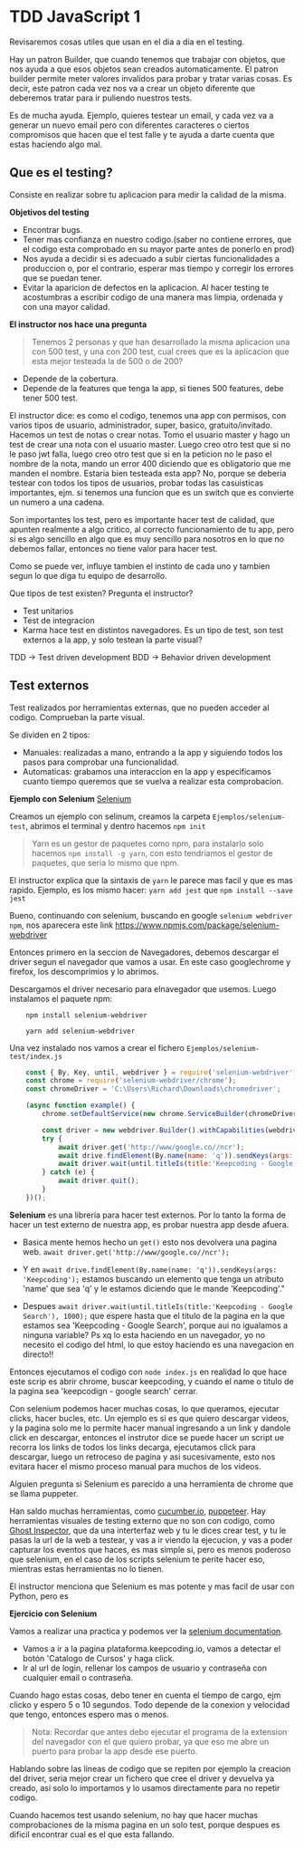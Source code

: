# TDD JavaScript 1

Revisaremos cosas utiles que usan en el dia a dia en el testing.

Hay un patron Builder, que cuando tenemos que trabajar con objetos, que nos ayuda a que esos objetos sean creados automaticamente. El patron builder permite meter valores invalidos para probar y tratar varias cosas.
Es decir, este patron cada vez nos va a crear un objeto diferente que deberemos tratar para ir puliendo nuestros tests.

Es de mucha ayuda. Ejemplo, quieres testear un email, y cada vez va a generar un nuevo email pero con diferentes caracteres o ciertos compromisos que hacen que el test falle y te ayuda a darte cuenta que estas haciendo algo mal.

## Que es el testing?

Consiste en realizar sobre tu aplicacion para medir la calidad de la misma.

**Objetivos del testing**
- Encontrar bugs.
- Tener mas confianza en nuestro codigo.(saber no contiene errores, que el codigo esta comprobado en su mayor parte antes de ponerlo en prod)
- Nos ayuda a decidir si es adecuado a subir ciertas funcionalidades a produccion o, por el contrario, esperar mas tiempo y corregir los errores que se puedan tener.
- Evitar la aparicion de defectos en la aplicacion. Al hacer testing te acostumbras a escribir codigo de una manera mas limpia, ordenada y con una mayor calidad.

**El instructor nos hace una pregunta**
> Tenemos 2 personas y que han desarrollado la misma aplicacion una con 500 test, y una con 200 test, cual crees que es la aplicacion que esta mejor testeada la de 500 o de 200?

- Depende de la cobertura.
- Depende de la features que tenga la app, si tienes 500 features, debe tener 500 test.

El instructor dice: es como el codigo, tenemos una app con permisos, con varios tipos de usuario, administrador, super, basico, gratuito/invitado. Hacemos un test de notas o crear notas. Tomo el usuario master y hago un test de crear una nota con el usuario master. Luego creo otro test que si no le paso jwt falla, luego creo otro test que si en la peticion no le paso el nombre de la nota, mando un error 400 diciendo que es obligatorio que me manden el nombre.
Estaria bien testeada esta app? No, porque se deberia testear con todos los tipos de usuarios, probar todas las casuisticas importantes, ejm. si tenemos una funcion que es un switch que es convierte un numero a una cadena.

Son importantes los test, pero es importante hacer test de calidad, que apunten realmente a algo critico, al correcto funcionamiento de tu app, pero si es algo sencillo en algo que es muy sencillo para nosotros en lo que no debemos fallar, entonces no tiene valor para hacer test.
 
Como se puede ver, influye tambien el instinto de cada uno y tambien segun lo que diga tu equipo de desarrollo.

Que tipos de test existen? Pregunta el instructor?
- Test unitarios
- Test de integracion
- Karma hace test en distintos navegadores. Es un tipo de test, son test externos a la app, y solo testean la parte visual?

TDD -> Test driven development
BDD -> Behavior driven development

## Test externos

Test realizados por herramientas externas, que no pueden acceder al codigo. Comprueban la parte visual.

Se dividen en 2 tipos:

- Manuales: realizadas a mano, entrando a la app y siguiendo todos los pasos para comprobar una funcionalidad.
- Automaticas: grabamos una interaccion en la app y especificamos cuanto tiempo queremos que se vuelva a realizar esta comprobacion.

**Ejemplo con Selenium**
[Selenium](https://www.selenium.dev/)

Creamos un ejemplo con selinum, creamos la carpeta `Ejemplos/selenium-test`, abrimos el terminal y dentro hacemos `npm init`

> Yarn es un gestor de paquetes como npm, para instalarlo solo hacemos `npm install -g yarn`, con esto tendriamos el gestor de paquetes, que seria lo mismo que npm.

El instructor explica que la sintaxis de `yarn` le parece mas facil y que es mas rapido. Ejemplo, es los mismo hacer:
`yarn add jest` que `npm install --save jest`

Bueno, continuando con selenium, buscando en google `selenium webdriver npm`, nos aparecera este link https://www.npmjs.com/package/selenium-webdriver

Entonces primero en la seccion de Navegadores, debemos descargar el driver segun el navegador que vamos a usar. En este caso googlechrome y firefox, los descomprimios y lo abrimos.

Descargamos el driver necesario para elnavegador que usemos.
Luego instalamos el paquete npm:
```npm
	npm install selenium-webdriver
```

```yarn
	yarn add selenium-webdriver
```

Una vez instalado nos vamos a crear el fichero `Ejemplos/selenium-test/index.js`     

```js
	const { By, Key, until, webdriver } = require('selenium-webdriver');
	const chrome = require('selenium-webdriver/chrome');
	const chromeDriver = 'C:\Users\Richard\Downloads\chromedriver';

	(async function example() {
		chrome.setDefaultService(new chrome.ServiceBuilder(chromeDriver).build())

		const driver = new webdriver.Builder().withCapabilities(webdriver.Capabilities.chrome()).build();
		try {
			await driver.get('http://www/google.co//ncr');
			await drive.findElement(By.name(name: 'q')).sendKeys(args: 'Keepcoding');
			await driver.wait(until.titleIs(title:'Keepcoding - Google Search'), 1000);
		} catch (e) {
			await driver.quit();
		}
	})();
```

**Selenium** es una libreria para hacer test externos. Por lo tanto la forma de hacer un test externo de nuestra app, es probar nuestra app desde afuera. 

- Basica mente hemos hecho un `get()` esto nos devolvera una pagina web.
	`await driver.get('http://www/google.co//ncr');`

- Y en `await drive.findElement(By.name(name: 'q')).sendKeys(args: 'Keepcoding');`  estamos buscando un elemento que tenga un atributo 'name' que sea 'q' y le estamos diciendo que le mande 'Keepcoding'."

- Despues `await driver.wait(until.titleIs(title:'Keepcoding - Google Search'), 1000);` que espere hasta que el titulo de la pagina en la que estamos sea 'Keepcoding - Google Search', porque aui no igualamos a ninguna variable? Ps xq lo esta haciendo en un navegador, yo no necesito el codigo del html, lo que estoy haciendo es una navegacion en directo!!

Entonces ejecutamos el codigo con `node index.js`  en realidad lo que hace este scrip es abrir chrome, buscar keepcoding, y cuando el name o titulo de la pagina sea 'keepcodign - google search' cerrar.

Con selenium podemos hacer muchas cosas, lo que queramos, ejecutar clicks, hacer bucles, etc. Un ejemplo es si es que quiero descargar videos, y la pagina solo me lo permite hacer manual ingresando a un link y dandole click en descargar, entonces el instrutor dice se puede hacer un script ue recorra los links de todos los links decarga, ejecutamos click para descargar, luego un retroceso de pagina y asi sucesivamente, esto nos evitara hacer el mismo proceso manual para muchos de los videos.

Alguien pregunta si Selenium es parecido a una herramienta de chrome que se llama puppeter.

Han saldo muchas herramientas, como [cucumber.io](https://cucumber.io/), [puppeteer](https://github.com/puppeteer/puppeteer). 
Hay herramientas visuales de testing externo que no son con codigo, como [Ghost Inspector](https://ghostinspector.com/), que da una interterfaz web y tu le dices crear test, y tu le pasas la url de la web a testear, y vas a ir viendo la ejecucion, y vas a poder capturar los eventos que haces, es mas simple si, pero es menos poderoso que selenium, en el caso de los scripts selenium te perite hacer eso, mientras estas herramientas no lo tienen.

El instructor menciona que Selenium es mas potente y mas facil de usar con Python, pero es 

**Ejercicio con Selenium**

Vamos a realizar una practica y podemos ver la [selenium documentation](https://www.selenium.dev/selenium/docs/api/javascript/module/selenium-webdriver/).


- Vamos a ir a la pagina plataforma.keepcoding.io, vamos a detectar el botón 'Catalogo de Cursos' y haga click.
- Ir al url de login, rellenar los campos de usuario y contraseña con cualquier email o contraseña.

Cuando hago estas cosas, debo tener en cuenta el tiempo de cargo, ejm clicko y espero 5 o 10 segundos. Todo depende de la conexion y velocidad que tengo, entonces espero mas o menos.

> Nota: Recordar que antes debo ejecutar el programa de la extension del navegador con el que quiero probar, ya que eso me abre un puerto para probar la app desde ese puerto.

Hablando sobre las lineas de codigo que se repiten por ejemplo la creacion del driver, seria mejor crear un fichero que cree el driver y devuelva ya creado, asi solo lo importamos y lo usamos directamente para no repetir codigo.

Cuando hacemos test usando selenium, no hay que hacer muchas comprobaciones de la misma pagina en un solo test, porque despues es dificil encontrar cual es el que esta fallando.